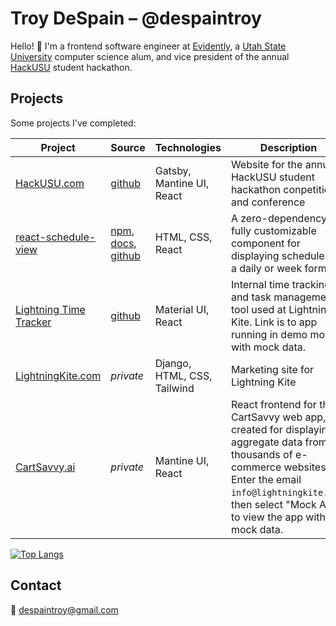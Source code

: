 # Troy DeSpain – @despaintroy

Hello! 👋 I'm a frontend software engineer at [Evidently](https://evidently.com), a [Utah State University](https://www.usu.edu/) computer science alum, and vice president of the annual [HackUSU](https://hackusu.com) student hackathon.

## Projects

Some projects I've completed:

| Project | Source | Technologies | Description|
|---------|--------|--------------|------------|
| [HackUSU.com](https://hackusu.com) | [github](https://github.com/despaintroy/hack-usu-site-2022) | Gatsby, Mantine UI, React | Website for the annual HackUSU student hackathon conpetition and conference |
| [react-schedule-view](https://despaintroy.github.io/react-schedule-view) | [npm](https://www.npmjs.com/package/react-schedule-view), [docs](https://despaintroy.github.io/react-schedule-view), [github](https://github.com/despaintroy/react-schedule-view) | HTML, CSS, React |  A zero-dependency, fully customizable component for displaying schedules in a daily or week format |
| [Lightning Time Tracker](https://lightning-time-tracker.vercel.app) | [github](https://github.com/despaintroy/lightning-time-tracker) | Material UI, React |  Internal time tracking and task management tool used at Lightning Kite. Link is to app running in demo mode with mock data. |
| [LightningKite.com](https://www.lightningkite.com) | *private* | Django, HTML, CSS, Tailwind |  Marketing site for Lightning Kite |
| [CartSavvy.ai](https://app.cartsavvy.ai) | *private* | Mantine UI, React |  React frontend for the CartSavvy web app, created for displaying aggregate data from thousands of e-commerce websites. Enter the email `info@lightningkite.com`, then select "Mock API" to view the app with mock data. |


[![Top Langs](https://github-readme-stats.vercel.app/api/top-langs/?username=despaintroy&layout=compact)](https://github.com/despaintroy)

## Contact

📧 [despaintroy@gmail.com](mailto:despaintroy@gmail.com)
